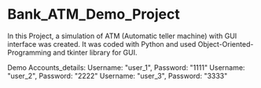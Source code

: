 # Bank_ATM_Demo_Project

In this Project, a simulation of ATM (Automatic teller machine) with GUI interface was created. It was coded with Python and used Object-Oriented-Programming and tkinter library for GUI.

Demo Accounts_details: 	Username: "user_1", Password: "1111"
                        	Username: "user_2", Password: "2222"
					Username: "user_3", Password: "3333"














